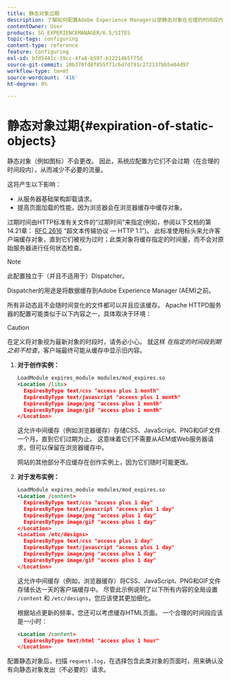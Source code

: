 ```yaml
---
title: 静态对象过期
description: 了解如何配置Adobe Experience Manager以使静态对象在合理的时间段内不会过期。
contentOwner: User
products: SG_EXPERIENCEMANAGER/6.5/SITES
topic-tags: configuring
content-type: reference
feature: Configuring
exl-id: bfd5441c-19cc-4fa8-b597-b1221465f75d
source-git-commit: 10b370fd8f855f71c6d7d791c272137bb5e04d97
workflow-type: tm+mt
source-wordcount: '416'
ht-degree: 0%

---
```


# 静态对象过期{#expiration-of-static-objects}

静态对象（例如图标）不会更改。 因此，系统应配置为它们不会过期（在合理的时间段内），从而减少不必要的流量。

这将产生以下影响：

* 从服务器基础架构卸载请求。
* 提高页面加载的性能，因为浏览器会在浏览器缓存中缓存对象。

过期时间由HTTP标准有关文件的“过期时间”来指定(例如，参阅以下文档的第14.21章： [RFC 2616](https://www.ietf.org/rfc/rfc2616.txt) “超文本传输协议 — HTTP 1.1”)。 此标准使用标头来允许客户端缓存对象，直到它们被视为过时；此类对象将缓存指定的时间量，而不会对原始服务器进行任何状态检查。

>[!NOTE]
>
>此配置独立于（并且不适用于）Dispatcher。
>
>Dispatcher的用途是将数据缓存到Adobe Experience Manager (AEM)之前。

所有非动态且不会随时间变化的文件都可以并且应该缓存。 Apache HTTPD服务器的配置可能类似于以下内容之一，具体取决于环境：

>[!CAUTION]
>
>在定义将对象视为最新对象的时段时，请务必小心。 就这样 *在指定的时间段到期之前不检查*，客户端最终可能从缓存中显示旧内容。

1. **对于创作实例：**

   ```xml
   LoadModule expires_module modules/mod_expires.so
   <Location /libs>
     ExpiresByType text/css "access plus 1 month"
     ExpiresByType text/javascript "access plus 1 month"
     ExpiresByType image/png "access plus 1 month"
     ExpiresByType image/gif "access plus 1 month"
   </Location>
   ```

   这允许中间缓存（例如浏览器缓存）存储CSS、JavaScript、PNG和GIF文件一个月，直到它们过期为止。 这意味着它们不需要从AEM或Web服务器请求，但可以保留在浏览器缓存中。

   网站的其他部分不应缓存在创作实例上，因为它们随时可能更改。

1. **对于发布实例：**

   ```xml
   LoadModule expires_module modules/mod_expires.so
   <Location /content>
     ExpiresByType text/css "access plus 1 day"
     ExpiresByType text/javascript "access plus 1 day"
     ExpiresByType image/png "access plus 1 day"
     ExpiresByType image/gif "access plus 1 day"
   </Location>
   <Location /etc/designs>
     ExpiresByType text/css "access plus 1 day"
     ExpiresByType text/javascript "access plus 1 day"
     ExpiresByType image/png "access plus 1 day"
     ExpiresByType image/gif "access plus 1 day"
   </Location>
   ```

   这允许中间缓存（例如，浏览器缓存）将CSS、JavaScript、PNG和GIF文件存储长达一天的客户端缓存中。 尽管此示例说明了以下所有内容的全局设置 `/content` 和 `/etc/designs`，您应该使其更加细化。

   根据站点更新的频率，您还可以考虑缓存HTML页面。 一个合理的时间段应该是一小时：

   ```xml
   <Location /content>
     ExpiresByType text/html "access plus 1 hour"
   </Location>
   ```

配置静态对象后，扫描 `request.log`，在选择包含此类对象的页面时，用来确认没有向静态对象发出（不必要的）请求。
